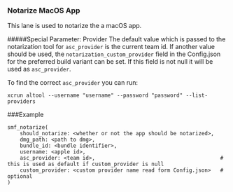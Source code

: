 ### Notarize MacOS App
This lane is used to notarize the a macOS app. 

#####Special Parameter: Provider
The default value which is passed to the notarization tool for `asc_provider` is the current team id.
If another value should be used, the `notarization_custom_provider` field in the Config.json for the preferred build variant can be set. If this field is not null it will be used as `asc_provider`.

To find the correct `asc_provider` you can run: 

`xcrun altool --username "username" --password "password" --list-providers`

###Example

```
smf_notarize(
    should_notarize: <whether or not the app should be notarized>,
    dmg_path: <path to dmg>,
    bundle_id: <bundle identifier>,
    username: <apple id>,
    asc_provider: <team id>,	                                    # this is used as default if custom_provider is null		
    custom_provider: <custom provider name read form Config.json>   # optional
)
  
```